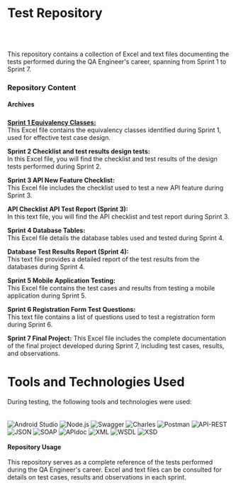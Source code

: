 # **Test Repository**
<br>
<br>

This repository contains a collection of Excel and text files documenting the tests performed during the QA Engineer's career, spanning from Sprint 1 to Sprint 7.
<br>

### **Repository Content**<br>

#### **Archives**

##### 

<ins>**Sprint 1 Equivalency Classes:**</ins> 
<br>This Excel file contains the equivalency classes identified during Sprint 1, used for effective test case design.

**Sprint 2 Checklist and test results design tests:** 
<br>In this Excel file, you will find the checklist and test results of the design tests performed during Sprint 2.

**Sprint 3 API New Feature Checklist:**
<br>This Excel file includes the checklist used to test a new API feature during Sprint 3.

**API Checklist API Test Report (Sprint 3):**
<br>In this text file, you will find the API checklist and test report during Sprint 3.

**Sprint 4 Database Tables:**
<br>This Excel file details the database tables used and tested during Sprint 4.

**Database Test Results Report (Sprint 4):**
<br>This text file provides a detailed report of the test results from the databases during Sprint 4.

**Sprint 5 Mobile Application Testing:**
<br>This Excel file contains the test cases and results from testing a mobile application during Sprint 5.

**Sprint 6 Registration Form Test Questions:**
<br>This text file contains a list of questions used to test a registration form during Sprint 6.

**Sprint 7 Final Project:**
This Excel file includes the complete documentation of the final project developed during Sprint 7, including test cases, results, and observations.

# **Tools and Technologies Used**

During testing, the following tools and technologies were used:
<br>
<br>
<br>
![Android Studio](https://img.shields.io/badge/Android%20Studio-3DDC84?style=for-the-badge&logo=android-studio&logoColor=white)
![Node.js](https://img.shields.io/badge/Node.js-43853D?style=for-the-badge&logo=node.js&logoColor=white)
![Swagger](https://img.shields.io/badge/Swagger-85EA2D?style=for-the-badge&logo=swagger&logoColor=black)
![Charles](https://img.shields.io/badge/Charles-000000?style=for-the-badge&logo=charles&logoColor=white)
![Postman](https://img.shields.io/badge/Postman-FF6C37?style=for-the-badge&logo=postman&logoColor=white)
![API-REST](https://img.shields.io/badge/API-REST-009688?style=for-the-badge&logoColor=white)
![JSON](https://img.shields.io/badge/JSON-000000?style=for-the-badge&logo=json&logoColor=white)
![SOAP](https://img.shields.io/badge/SOAP-FFCA28?style=for-the-badge&logoColor=black)
![APIdoc](https://img.shields.io/badge/APIdoc-E8E8E8?style=for-the-badge&logoColor=black)
![XML](https://img.shields.io/badge/XML-F68212?style=for-the-badge&logo=xml&logoColor=white)
![WSDL](https://img.shields.io/badge/WSDL-0769AD?style=for-the-badge&logoColor=white)
![XSD](https://img.shields.io/badge/XSD-0077B5?style=for-the-badge&logoColor=white)
<br>
<br>
**Repository Usage**
<br>
<br>
This repository serves as a complete reference of the tests performed during the QA Engineer's career. Excel and text files can be consulted for details on test cases, results and observations in each sprint.
<br>
<br>


